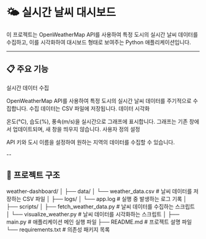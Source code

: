 # 🌤️ 실시간 날씨 대시보드
이 프로젝트는 OpenWeatherMap API를 사용하여 특정 도시의 실시간 날씨 데이터를 수집하고, 이를 시각화하여 대시보드 형태로 보여주는 Python 애플리케이션입니다.

---

## 📋 주요 기능
실시간 데이터 수집

OpenWeatherMap API를 사용하여 특정 도시의 실시간 날씨 데이터를 주기적으로 수집합니다.
수집 데이터는 CSV 파일에 저장됩니다.
데이터 시각화

온도(°C), 습도(%), 풍속(m/s)을 실시간으로 그래프에 표시합니다.
그래프는 기존 창에서 업데이트되며, 새 창을 띄우지 않습니다.
사용자 정의 설정

API 키와 도시 이름을 설정하여 원하는 지역의 데이터를 수집할 수 있습니다.

--

## 📂 프로젝트 구조
weather-dashboard/
│
├── data/
│   └── weather_data.csv       # 날씨 데이터를 저장하는 CSV 파일
│
├── logs/
│   └── app.log                # 실행 중 발생하는 로그 기록
│
├── scripts/
│   ├── fetch_weather_data.py  # 날씨 데이터를 수집하는 스크립트
│   └── visualize_weather.py   # 날씨 데이터를 시각화하는 스크립트
│
├── main.py                    # 애플리케이션 메인 실행 파일
├── README.md                  # 프로젝트 설명 파일
└── requirements.txt           # 의존성 패키지 목록
